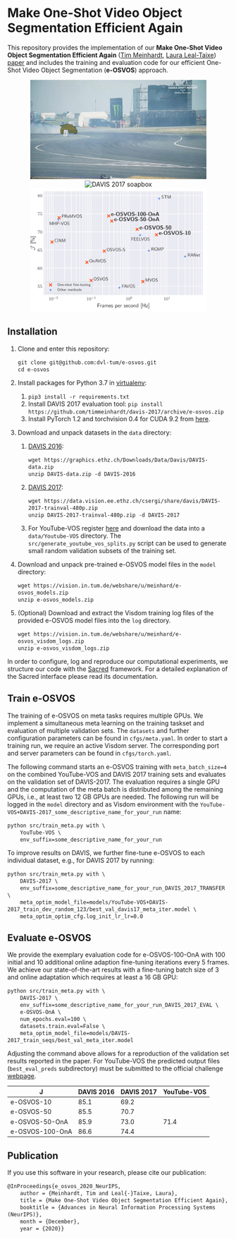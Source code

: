 # Make One-Shot Video Object Segmentation Efficient Again

This repository provides the implementation of our **Make One-Shot Video Object Segmentation Efficient Again** ([Tim Meinhardt](https://dvl.in.tum.de/team/meinhardt/), [Laura Leal-Taixe](https://dvl.in.tum.de/team/lealtaixe/)) [paper](https://arxiv.org/abs/2012.01866) and includes the training and evaluation code for our efficient One-Shot Video Object Segmentation (**e-OSVOS**) approach.

<div align="center">
    <img src="data/drift-chicane_overlay.gif" alt="DAVIS 2017 drift-chicane" width="400"/>
    <img src="data/soapbox_overlay.gif" alt="DAVIS 2017 soapbox" width="400"/>
</div>
<div align="center">
    <img src="data/teaser_light.png" alt="Performance versus runtime comparison of modern video object segmentation (VOS) approaches on the DAVIS 2017 validation set." width="400"/>
</div>

## Installation

1. Clone and enter this repository:
    ```
    git clone git@github.com:dvl-tum/e-osvos.git
    cd e-osvos
    ```
2. Install packages for Python 3.7 in [virtualenv](https://uoa-eresearch.github.io/eresearch-cookbook/recipe/2014/11/26/python-virtual-env/):
    1. `pip3 install -r requirements.txt`
    2. Install DAVIS 2017 evaluation tool: `pip install https://github.com/timmeinhardt/davis-2017/archive/e-osvos.zip`
    3. Install PyTorch 1.2 and torchvision 0.4 for CUDA 9.2 from [here](https://pytorch.org/get-started/previous-versions/#v120).
3. Download and unpack datasets in the `data` directory:
    1. [DAVIS 2016](https://davischallenge.org/davis2016/code.html):
        ```
        wget https://graphics.ethz.ch/Downloads/Data/Davis/DAVIS-data.zip
        unzip DAVIS-data.zip -d DAVIS-2016
        ```
    2. [DAVIS 2017](https://davischallenge.org/davis2017/code.html):
        ```
        wget https://data.vision.ee.ethz.ch/csergi/share/davis/DAVIS-2017-trainval-480p.zip
        unzip DAVIS-2017-trainval-480p.zip -d DAVIS-2017
        ```
    3. For YouTube-VOS register [here](https://competitions.codalab.org/competitions/20127) and download the data into a `data/Youtube-VOS` directory. The `src/generate_youtube_vos_splits.py` script can be used to generate small random validation subsets of the training set.

3. Download and unpack pre-trained e-OSVOS model files in the `model` directory:
    ```
    wget https://vision.in.tum.de/webshare/u/meinhard/e-osvos_models.zip
    unzip e-osvos_models.zip
    ```
4. (Optional) Download and extract the Visdom training log files of the provided e-OSVOS model files into the `log` directory.
    ```
    wget https://vision.in.tum.de/webshare/u/meinhard/e-osvos_visdom_logs.zip
    unzip e-osvos_visdom_logs.zip
    ```

In order to configure, log and reproduce our computational experiments, we  structure our code with the [Sacred](http://sacred.readthedocs.io/en/latest/index.html) framework. For a detailed explanation of the Sacred interface please read its documentation.

## Train e-OSVOS

The training of e-OSVOS on meta tasks requires multiple GPUs. We implement a simultaneous meta learning on the training taskset and evaluation of multiple validation sets. The `datasets` and further configuration parameters can be found in `cfgs/meta.yaml`. In order to start a training run, we require an active Visdom server. The corresponding port and server parameters can be found in `cfgs/torch.yaml`.

The following command starts an e-OSVOS training with `meta_batch_size=4` on the combined YouTube-VOS and DAVIS 2017 training sets and evaluates on the validation set of DAVIS-2017. The evaluation requires a single GPU and the computation of the meta batch is distributed among the remaining GPUs, i.e., at least two 12 GB GPUs are needed. The following run will be logged in the `model` directory and as Visdom environment with the `YouTube-VOS+DAVIS-2017_some_descriptive_name_for_your_run` name:

```
python src/train_meta.py with \
    YouTube-VOS \
    env_suffix=some_descriptive_name_for_your_run
```

To improve results on DAVIS, we further fine-tune e-OSVOS to each individual dataset, e.g., for DAVIS 2017 by running:

```
python src/train_meta.py with \
    DAVIS-2017 \
    env_suffix=some_descriptive_name_for_your_run_DAVIS_2017_TRANSFER \
    meta_optim_model_file=models/YouTube-VOS+DAVIS-2017_train_dev_random_123/best_val_davis17_meta_iter.model \
    meta_optim_optim_cfg.log_init_lr_lr=0.0
```

## Evaluate e-OSVOS

We provide the exemplary evaluation code for e-OSVOS-100-OnA with 100 initial and 10 additional online adaption fine-tuning iterations every 5 frames. We achieve our state-of-the-art results with a fine-tuning batch size of 3 and online adaptation which requires at least a 16 GB GPU:
```
python src/train_meta.py with \
    DAVIS-2017 \
    env_suffix=some_descriptive_name_for_your_run_DAVIS_2017_EVAL \
    e-OSVOS-OnA \
    num_epochs.eval=100 \
    datasets.train.eval=False \
    meta_optim_model_file=models/DAVIS-2017_train_seqs/best_val_meta_iter.model
```
Adjusting the command above allows for a reproduction of the validation set results reported in the paper. For YouTube-VOS the predicted output files (`best_eval_preds` subdirectory) must be submitted to the official challenge [webpage](https://competitions.codalab.org/competitions/20127).

<center>

J                | DAVIS 2016    | DAVIS 2017 | YouTube-VOS
-------------    | ------------- | ---------  | -----------
e-OSVOS-10       | 85.1          | 69.2       |
e-OSVOS-50       | 85.5          | 70.7       |
e-OSVOS-50-OnA   | 85.9          | 73.0       | 71.4
e-OSVOS-100-OnA  | 86.6          | 74.4       |

</center>

## Publication
If you use this software in your research, please cite our publication:

```
@InProceedings{e_osvos_2020_NeurIPS,
    author = {Meinhardt, Tim and Leal{-}Taixe, Laura},
    title = {Make One-Shot Video Object Segmentation Efficient Again},
    booktitle = {Advances in Neural Information Processing Systems (NeurIPS)},
    month = {December},
    year = {2020}}
```
